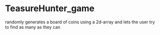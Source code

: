 # TeasureHunter_game
randomly generates a board of coins using a 2d-array and lets the user try to find as many as they can
